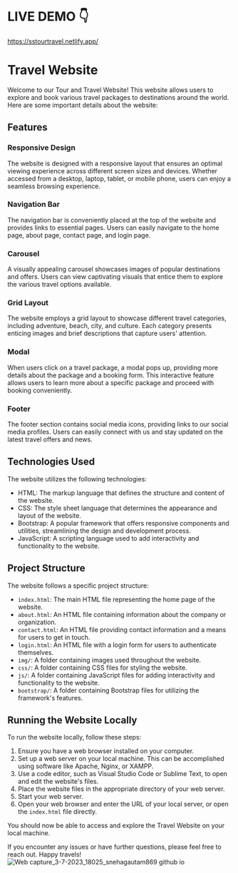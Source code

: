 # LIVE DEMO 👇
https://sstourtravel.netlify.app/

# Travel Website

Welcome to our Tour and Travel Website! This website allows users to explore and book various travel packages to destinations around the world. Here are some important details about the website:

## Features

### Responsive Design
The website is designed with a responsive layout that ensures an optimal viewing experience across different screen sizes and devices. Whether accessed from a desktop, laptop, tablet, or mobile phone, users can enjoy a seamless browsing experience.

### Navigation Bar
The navigation bar is conveniently placed at the top of the website and provides links to essential pages. Users can easily navigate to the home page, about page, contact page, and login page.

### Carousel
A visually appealing carousel showcases images of popular destinations and offers. Users can view captivating visuals that entice them to explore the various travel options available.

### Grid Layout
The website employs a grid layout to showcase different travel categories, including adventure, beach, city, and culture. Each category presents enticing images and brief descriptions that capture users' attention.

### Modal
When users click on a travel package, a modal pops up, providing more details about the package and a booking form. This interactive feature allows users to learn more about a specific package and proceed with booking conveniently.

### Footer
The footer section contains social media icons, providing links to our social media profiles. Users can easily connect with us and stay updated on the latest travel offers and news.

## Technologies Used

The website utilizes the following technologies:

- HTML: The markup language that defines the structure and content of the website.
- CSS: The style sheet language that determines the appearance and layout of the website.
- Bootstrap: A popular framework that offers responsive components and utilities, streamlining the design and development process.
- JavaScript: A scripting language used to add interactivity and functionality to the website.

## Project Structure

The website follows a specific project structure:

- `index.html`: The main HTML file representing the home page of the website.
- `about.html`: An HTML file containing information about the company or organization.
- `contact.html`: An HTML file providing contact information and a means for users to get in touch.
- `login.html`: An HTML file with a login form for users to authenticate themselves.
- `img/`: A folder containing images used throughout the website.
- `css/`: A folder containing CSS files for styling the website.
- `js/`: A folder containing JavaScript files for adding interactivity and functionality to the website.
- `bootstrap/`: A folder containing Bootstrap files for utilizing the framework's features.

## Running the Website Locally

To run the website locally, follow these steps:

1. Ensure you have a web browser installed on your computer.
2. Set up a web server on your local machine. This can be accomplished using software like Apache, Nginx, or XAMPP.
3. Use a code editor, such as Visual Studio Code or Sublime Text, to open and edit the website's files.
4. Place the website files in the appropriate directory of your web server.
5. Start your web server.
6. Open your web browser and enter the URL of your local server, or open the `index.html` file directly.

You should now be able to access and explore the Travel Website on your local machine.

If you encounter any issues or have further questions, please feel free to reach out. Happy travels!
![Web capture_3-7-2023_18025_snehagautam869 github io](https://github.com/snehagautam869/TOUR_AND_TRAVEL_WEBSITE/assets/79215346/edda2451-8493-47a0-bd8f-8ad8c9fc0aa3)

